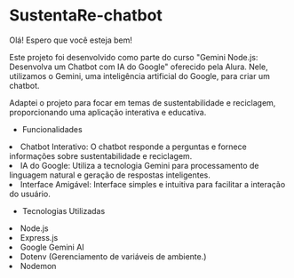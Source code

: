 # SustentaRe-chatbot

Olá! Espero que você esteja bem!

Este projeto foi desenvolvido como parte do curso "Gemini Node.js: Desenvolva um Chatbot com IA do Google" oferecido pela Alura. Nele, utilizamos o Gemini, uma inteligência artificial do Google, para criar um chatbot.

Adaptei o projeto para focar em temas de sustentabilidade e reciclagem, proporcionando uma aplicação interativa e educativa.

- Funcionalidades
  
<li>Chatbot Interativo: O chatbot responde a perguntas e fornece informações sobre sustentabilidade e reciclagem.</li>
<li>IA do Google: Utiliza a tecnologia Gemini para processamento de linguagem natural e geração de respostas inteligentes.</li>
<li>Interface Amigável: Interface simples e intuitiva para facilitar a interação do usuário.</li>

- Tecnologias Utilizadas
  
<li>Node.js</li>
<li>Express.js</li>
<li>Google Gemini AI</li>
<li>Dotenv (Gerenciamento de variáveis de ambiente.)</li>
<li>Nodemon</li>
